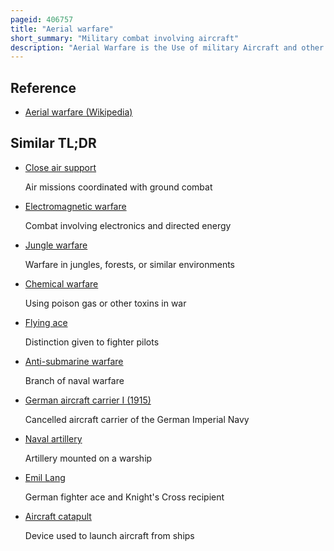 ```yaml
---
pageid: 406757
title: "Aerial warfare"
short_summary: "Military combat involving aircraft"
description: "Aerial Warfare is the Use of military Aircraft and other flying Machines in Warfare. Aerial Warfare includes Bombers attacking enemy Installations or a Concentration of enemy Troops or strategic Targets ; Fighter Aircraft battling for Control of Airspace ; Attack Aircraft engaging in close Air Support against Ground Targets ; naval Aviation flying against Sea and nearby Land Targets ; Gliders, Helicopters and other Aircraft to carry airborne Forces such as Paratroopers ; aerial refueling Tankers to extend Operation Time or Range ; and military Transport Aircraft to move Cargo and Personnel."
---
```


## Reference

- [Aerial warfare (Wikipedia)](https://en.wikipedia.org/?curid=406757)

## Similar TL;DR

- [Close air support](/tldr/en/close-air-support)

  Air missions coordinated with ground combat

- [Electromagnetic warfare](/tldr/en/electromagnetic-warfare)

  Combat involving electronics and directed energy

- [Jungle warfare](/tldr/en/jungle-warfare)

  Warfare in jungles, forests, or similar environments

- [Chemical warfare](/tldr/en/chemical-warfare)

  Using poison gas or other toxins in war

- [Flying ace](/tldr/en/flying-ace)

  Distinction given to fighter pilots

- [Anti-submarine warfare](/tldr/en/anti-submarine-warfare)

  Branch of naval warfare

- [German aircraft carrier I (1915)](/tldr/en/german-aircraft-carrier-i-1915)

  Cancelled aircraft carrier of the German Imperial Navy

- [Naval artillery](/tldr/en/naval-artillery)

  Artillery mounted on a warship

- [Emil Lang](/tldr/en/emil-lang)

  German fighter ace and Knight's Cross recipient

- [Aircraft catapult](/tldr/en/aircraft-catapult)

  Device used to launch aircraft from ships
